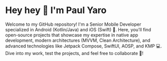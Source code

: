 Hey hey 👋 I'm Paul Yaro
=================
Welcome to my GitHub repository! I'm a Senior Mobile Developer specialized in Android (Kotlin/Java) and iOS (Swift) 🚀. Here, you'll find open-source projects that showcase my expertise in native app development, modern architectures (MVVM, Clean Architecture), and advanced technologies like Jetpack Compose, SwiftUI, AOSP, and KMP 💻. Dive into my work, test the projects, and feel free to collaborate 🤝!
